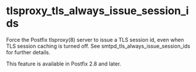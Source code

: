 # tlsproxy_tls_always_issue_session_ids 

 Force the Postfix tlsproxy(8) server to issue a TLS session id,
even when TLS session caching is turned off. See
smtpd_tls_always_issue_session_ids for further details. 

 This feature is available in Postfix 2.8 and later. 


